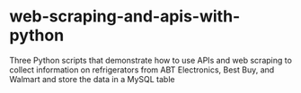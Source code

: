 # web-scraping-and-apis-with-python

Three Python scripts that demonstrate how to use APIs and web scraping to collect information on refrigerators from ABT Electronics, Best Buy, and Walmart and store the data in a MySQL table

